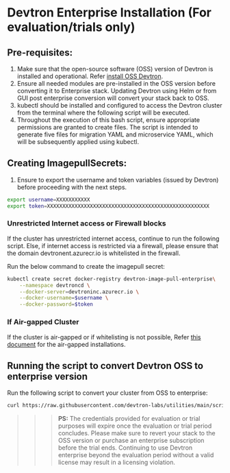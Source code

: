 # Devtron Enterprise Installation (For evaluation/trials only)

## Pre-requisites:
1. Make sure that the open-source software (OSS) version of Devtron is installed and operational. Refer [install OSS Devtron](https://docs.devtron.ai/install). 
2. Ensure all needed modules are pre-installed in the OSS version before converting it to Enterprise stack. Updating Devtron using Helm or from GUI post enterprise conversion will convert your stack back to OSS. 
3. kubectl should be installed and configured to access the Devtron cluster from the terminal where the following script will be executed. 
4. Throughout the execution of this bash script, ensure appropriate permissions are granted to create files. The script is intended to generate five files for migration YAML and microservice YAML, which will be subsequently applied using kubectl.

## Creating ImagepullSecrets:
1. Ensure to export the username and token variables (issued by Devtron) before proceeding with the next steps.
```bash
export username=XXXXXXXXXXX
export token=XXXXXXXXXXXXXXXXXXXXXXXXXXXXXXXXXXXXXXXXXXXXXXXXXXXXX
```
### Unrestricted Internet access or Firewall blocks
If the cluster has unrestricted internet access, continue to run the following script. Else, if internet access is restricted via a firewall, please ensure that the domain devtronent.azurecr.io is whitelisted in the firewall.

Run the below command to create the imagepull secret:
```bash
kubectl create secret docker-registry devtron-image-pull-enterprise\
    --namespace devtroncd \
    --docker-server=devtroninc.azurecr.io \
    --docker-username=$username \
    --docker-password=$token
```
### If Air-gapped Cluster 
If the cluster is air-gapped or if whitelisting is not possible, Refer [this document](https://docs.google.com/document/d/1JaLRniL0U6o54YpT3An2_6EsuuCk2CL9y0Qlira2pWc/edit?usp=sharing) for the air-gapped installations.


## Running the script to convert Devtron OSS to enterprise version
Run the following script to convert your cluster from OSS to enterprise:

```bash
curl https://raw.githubusercontent.com/devtron-labs/utilities/main/scripts/devtron-oss-to-ent/devtron-enterprise.sh && bash devtron-enterprise.sh 
```


>>> **PS:** The credentials provided for evaluation or trial purposes will expire once the evaluation or trial period concludes. Please make sure to revert your stack to the OSS version or purchase an enterprise subscription before the trial ends. Continuing to use Devtron enterprise beyond the evaluation period without a valid license may result in a licensing violation.

